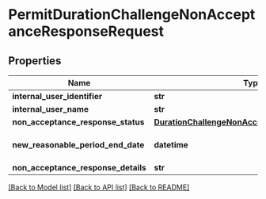 # PermitDurationChallengeNonAcceptanceResponseRequest

## Properties
Name | Type | Description | Notes
------------ | ------------- | ------------- | -------------
**internal_user_identifier** | **str** | Max length 100 characters | [optional] 
**internal_user_name** | **str** | Max length 100 characters | [optional] 
**non_acceptance_response_status** | [**DurationChallengeNonAcceptanceResponseStatus**](DurationChallengeNonAcceptanceResponseStatus.md) |  | 
**new_reasonable_period_end_date** | **datetime** | Required if non_acceptance_response_status &#x3D; reasonable_period_end_date_changed | [optional] 
**non_acceptance_response_details** | **str** | Max length 500 characters | 

[[Back to Model list]](../README.md#documentation-for-models) [[Back to API list]](../README.md#documentation-for-api-endpoints) [[Back to README]](../README.md)

